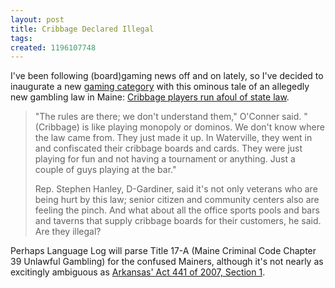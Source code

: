 ```yaml
---
layout: post
title: Cribbage Declared Illegal
tags: 
created: 1196107748
---
```

I've been following (board)gaming news off and on lately, so I've decided to inaugurate a new [gaming category](http://www.mcdemarco.net/taxonomy_menu/1/73) with this ominous tale of an allegedly new gambling law in Maine:  [Cribbage players run afoul of state law](http://morningsentinel.mainetoday.com/news/local/4454216.html).

> "The rules are there; we don't understand them," O'Conner said. "(Cribbage) is like playing monopoly or dominos. We don't know where the law came from. They just made it up.<!--break--> In Waterville, they went in and confiscated their cribbage boards and cards. They were just playing for fun and not having a tournament or anything. Just a couple of guys playing at the bar."
> 
> Rep. Stephen Hanley, D-Gardiner, said it's not only veterans who are being hurt by this law; senior citizen and community centers also are feeling the pinch. And what about all the office sports pools and bars and taverns that supply cribbage boards for their customers, he said. Are they illegal?

Perhaps Language Log will parse Title 17-A (Maine Criminal Code Chapter 39 Unlawful Gambling) for the confused Mainers, although it's not nearly as excitingly ambiguous as [Arkansas' Act 441 of 2007, Section 1](http://itre.cis.upenn.edu/~myl/languagelog/archives/005017.html). 
